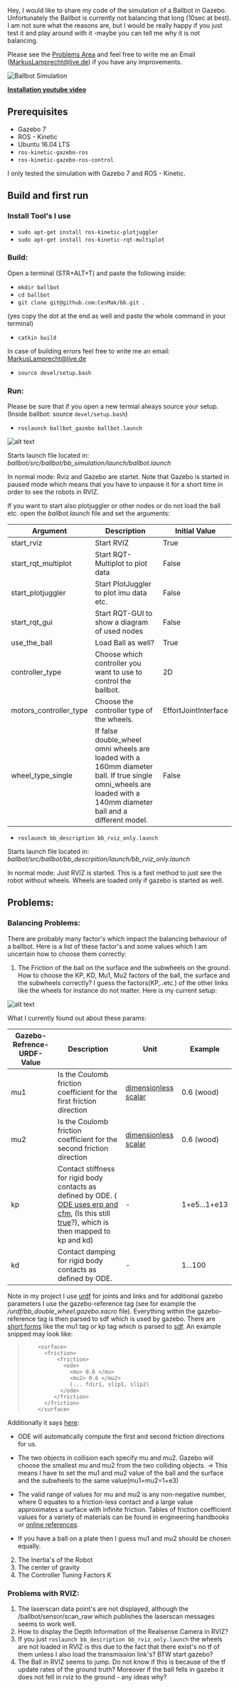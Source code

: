 Hey, I would like to share my code of the simulation of a Ballbot in Gazebo. Unfortunately the Ballbot is currently not balancing that long (10sec at best). I am not sure what the reasons are, but I would be really happy if you just test it and play around with it -maybe you can tell me why it is not balancing.

Please see the [Problems Area](https://github.com/CesMak/bb/wiki/Simulation#Problems) and feel free to write me an Email (MarkusLamprecht@live.de) if you have any improvements. 

![Ballbot Simulation](https://github.com/CesMak/bb/blob/master/img/Ballbot_SimulationRecap.gif)

[**Installation youtube video**](https://www.youtube.com/watch?v=a7RVCsyNebY&feature=youtu.be)

## Prerequisites
* Gazebo 7
* ROS - Kinetic
* Ubuntu 16.04 LTS
* `ros-kinetic-gazebo-ros`
* `ros-kinetic-gazebo-ros-control`

I only tested the simulation with Gazebo 7 and ROS - Kinetic.

## Build and first run
### Install Tool's I use
* `sudo apt-get install ros-kinetic-plotjuggler`
* `sudo apt-get install ros-kinetic-rqt-multiplot `

### Build:
Open a terminal (STR+ALT+T) and paste the following inside:
* `mkdir ballbot`
* `cd ballbot`
* `git clone git@github.com:CesMak/bb.git .`

(yes copy the dot at the end as well and paste the whole command in your terminal)

* `catkin build`

In case of building errors feel free to write me an email: MarkusLamprecht@live.de

* `source devel/setup.bash`

### Run:
Please be sure that if you open a new termial always source your setup. (Inside ballbot: source `devel/setup.bash`)

* `roslaunch ballbot_gazebo ballbot.launch `

![alt text][pic1]

[pic1]: https://github.com/CesMak/bb/blob/master/img/ballbot_gazebo.png "Gazebo+Rviz"


Starts launch file located in: _ballbot/src/ballbot/bb_simulation/launch/ballbot.launch_

In normal mode: Rviz and Gazebo are startet. Note that Gazebo is started in paused mode which means that you have to unpause it for a short time in order to see the robots in RVIZ.

If you want to start also plotjuggler or other nodes or do not load the ball etc. open the _ballbot.launch_ file and set the arguments:

| Argument      | Description   | Initial Value 
| ------------- |-------------| -------------|
| start_rviz     | Start RVIZ | True |
| start_rqt_multiplot     | Start RQT-Multiplot to plot data | False |
| start_plotjuggler     | Start PlotJuggler to plot imu data etc. | False |
| start_rqt_gui     | Start RQT-GUI to show a diagram of used nodes | False |
| use_the_ball     | Load Ball as well? | True |
| controller_type    | Choose which controller you want to use to control the ballbot.  | 2D |
| motors_controller_type  | Choose the controller type of the wheels. | EffortJointInterface |
| wheel_type_single  | If false double_wheel omni wheels are loaded with a 160mm diameter ball. If true single omni_wheels are loaded with a 140mm diameter ball and a different model. | False |

* `roslaunch bb_description bb_rviz_only.launch`

Starts launch file located in: _ballbot/src/ballbot/bb_descrpition/launch/bb_rviz_only.launch_

In normal mode: Just RVIZ is started. This is a fast method to just see the robot without wheels. Wheels are loaded only if gazebo is started as well.


## Problems:
<a name="Problems"></a>
### Balancing Problems:
There are probably many factor's which impact the balancing behaviour of a ballbot. Here is a list of these factor's and some values which I am uncertain how to choose them correctly:

1. The Friction of the ball on the surface and the subwheels on the ground. 
<a name="gazebo_params"></a>
How to choose the KP, KD, Mu1, Mu2 factors of the ball, the surface and the subwheels correctly? I guess the factors(KP,..etc.) of the other links like the wheels for instance do not matter. Here is my current setup:

![alt text][gazebo_params]

[gazebo_params]: https://github.com/CesMak/bb/blob/master/img/Gazebo_Simulation_Params.png "Choose Gazebo Prams"

What I currently found out about these params:

| Gazebo-Refrence-URDF-Value | Description   | Unit | Example |
| ------------- |-------------| -------------| --|
| mu1    | Is the Coulomb friction coefficient for the first friction direction | [dimensionless scalar](https://socratic.org/questions/explain-why-the-coefficient-of-friction-has-no-units) | 0.6 (wood)
| mu2    | Is the Coulomb friction coefficient for the second friction direction | [dimensionless scalar](https://socratic.org/questions/explain-why-the-coefficient-of-friction-has-no-units) | 0.6 (wood)
| kp    |Contact stiffness for rigid body contacts as defined by ODE. ( [ODE uses erp and cfm](http://www.ode.org/ode-latest-userguide.html#sec_7_3_7), (Is this still [true](http://answers.gazebosim.org/question/13807/is-soft_cfm-and-soft_erp-utilized-by-ode/)?), which is then mapped to kp and kd) | - |1+e5...1+e13|
| kd    |Contact damping for rigid body contacts as defined by ODE. | - | 1...100|

Note in my project I use [urdf](http://wiki.ros.org/urdf/XML) for joints and links and for additional gazebo parameters I use the gazebo-reference tag (see for example the _/urdf/bb_double_wheel.gazebo.xacro_ file). Everything within the gazebo-reference tag is then parsed to sdf which is used by gazebo. There are [short forms](http://gazebosim.org/tutorials?tut=ros_urdf&cat=connect_ros) like the mu1 tag or kp tag which is parsed to [sdf](http://sdformat.org/spec?ver=1.5&elem=collision#ode_fdir1). An example snipped may look like:

>         <surface>
>           <friction>
>               <friction>
>                 <ode>
>                   <mu> 0.6 </mu>
>                   <mu2> 0.6 </mu2>
>                   (... fdir1, slip1, slip2)
>                </ode>
>              </friction>
>           </friction>
>         </surface>

Additionally it says [here](http://gazebosim.org/tutorials?tut=friction):
* ODE will automatically compute the first and second friction directions for us.

* The two objects in collision each specify mu and mu2. Gazebo will choose the smallest mu and mu2 from the two colliding objects. -> This means I have to set the mu1 and mu2 value of the ball and the surface and the subwheels to the same value(mu1=mu2=1+e3)

* The valid range of values for mu and mu2 is any non-negative number, where 0 equates to a friction-less contact and a large value approximates a surface with infinite friction. Tables of friction coefficient values for a variety of materials can be found in engineering handbooks or [online references](https://www.engineeringtoolbox.com/friction-coefficients-d_778.html).

* If you have a ball on a plate then I guess mu1 and mu2 should be chosen equally. 

2. The Inertia's of the Robot
3. The center of gravity 
4. The Controller Tuning Factors K

### Problems with RVIZ:

1. The laserscan data point's are not displayed, although the /ballbot/sensor/scan_raw which publishes the laserscan messages seems to work well.
2. How to display the Depth Information of the Realsense Camera in RVIZ? 
3. If you just `roslaunch bb_description bb_rviz_only.launch` the wheels are not loaded in RVIZ is this due to the fact that there exist's no tf of them unless I also load the transmission link's? BTW start gazebo? 
4. The Ball in RVIZ seems to jump. Do not know if this is because of the tf update rates of the ground truth? Moreover if the ball fells in gazebo it does not fell in rviz to the ground - any ideas why?



